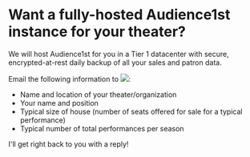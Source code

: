 # Want a fully-hosted Audience1st instance for your theater?

We will host Audience1st for you in a Tier 1 datacenter with secure, encrypted-at-rest daily backup of all your sales and patron data.

Email the following information to ![](http://i.imgur.com/nFcZLlc.png):

  * Name and location of your theater/organization
  * Your name and position
  * Typical size of house (number of seats offered for sale for a typical performance)
  * Typical number of total performances per season

I'll get right back to you with a reply!  
